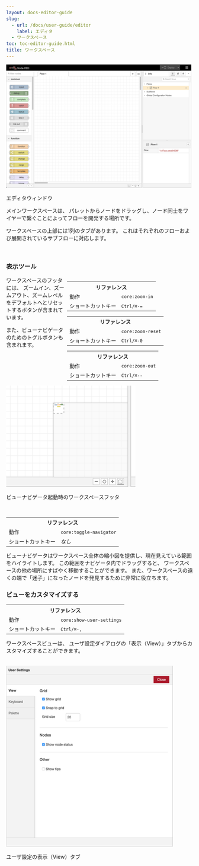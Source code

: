 ```yaml
---
layout: docs-editor-guide
slug:
  - url: /docs/user-guide/editor
    label: エディタ
  - ワークスペース
toc: toc-editor-guide.html
title: ワークスペース
---
```


<div style="width: 500px" class="figure align-right">
  <img src="../images/editor-default.png" alt="Editor window">
  <p class="caption">エディタウィンドウ</p>
</div>

メインワークスペースは、
パレットからノードをドラッグし、ノード同士をワイヤーで繋ぐことによってフローを開発する場所です。

ワークスペースの上部には1列のタブがあります。
これはそれぞれのフローおよび展開されているサブフローに対応します。

<br style="clear: both;" />

### 表示ツール

<div style="width: 340px; float: right">
 <table class="action-ref">
  <tr><th colspan="2">リファレンス</th></tr>
  <tr><td>動作</td><td><code>core:zoom-in</code></td></tr>
  <tr><td>ショートカットキー</td><td><code>Ctrl/⌘-=</code></td></tr>
 </table>
 <table class="action-ref">
  <tr><th colspan="2">リファレンス</th></tr>
  <tr><td>動作</td><td><code>core:zoom-reset</code></td></tr>
  <tr><td>ショートカットキー</td><td><code>Ctrl/⌘-0</code></td></tr>
 </table>
 <table class="action-ref">
  <tr><th colspan="2">リファレンス</th></tr>
  <tr><td>動作</td><td><code>core:zoom-out</code></td></tr>
  <tr><td>ショートカットキー</td><td><code>Ctrl/⌘--</code></td></tr>
 </table>
</div>

ワークスペースのフッタには、
ズームイン、ズームアウト、ズームレベルをデフォルトへとリセットするボタンが含まれています。

また、ビューナビゲータのためのトグルボタンも含まれます。

 <div style="width: 349px" class="figure">
   <img src="../images/editor-workspace-navigator.png" alt="Workspace footer with view navigator active">
   <p class="caption">ビューナビゲータ起動時のワークスペースフッタ</p>
 </div>

<br style="clear: both;" />

<table class="action-ref">
 <tr><th colspan="2">リファレンス</th></tr>
 <tr><td>動作</td><td><code>core:toggle-navigator</code></td></tr>
 <tr><td>ショートカットキー</td><td><i>なし</i></td></tr>
</table>

ビューナビゲータはワークスペース全体の縮小図を提供し、現在見えている範囲をハイライトします。
この範囲をナビゲータ内でドラッグすると、
ワークスペースの他の場所にすばやく移動することができます。
また、ワークスペースの遠くの端で「迷子」になったノードを発見するために非常に役立ちます。

### ビューをカスタマイズする

<table class="action-ref">
 <tr><th colspan="2">リファレンス</th></tr>
 <tr><td>動作</td><td><code>core:show-user-settings</code></td></tr>
 <tr><td>ショートカットキー</td><td><code>Ctrl/⌘-,</code></td></tr>
</table>

ワークスペースビューは、
ユーザ設定ダイアログの「表示（View）」タブからカスタマイズすることができます。

<br style="clear: both;" />

<div style="width: 450px" class="figure align-right">
  <img src="../images/editor-user-settings-view.png" alt="User Settings View tab">
  <p class="caption">ユーザ設定の表示（View）タブ</p>
</div>
